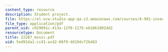 ```yaml
---
content_type: resource
description: Student project.
file: https://ol-ocw-studio-app-qa.s3.amazonaws.com/courses/6-901-inventions-and-patents-fall-2005/5ed91da1cc41acd208f9dd19dcf2b483_22207_music.pdf
file_type: application/pdf
parent_uid: c929091c-413a-12f0-1176-eb1861802dd2
resourcetype: Document
title: 22207_music.pdf
uid: 5ed91da1-cc41-acd2-08f9-dd19dcf2b483
---
```

